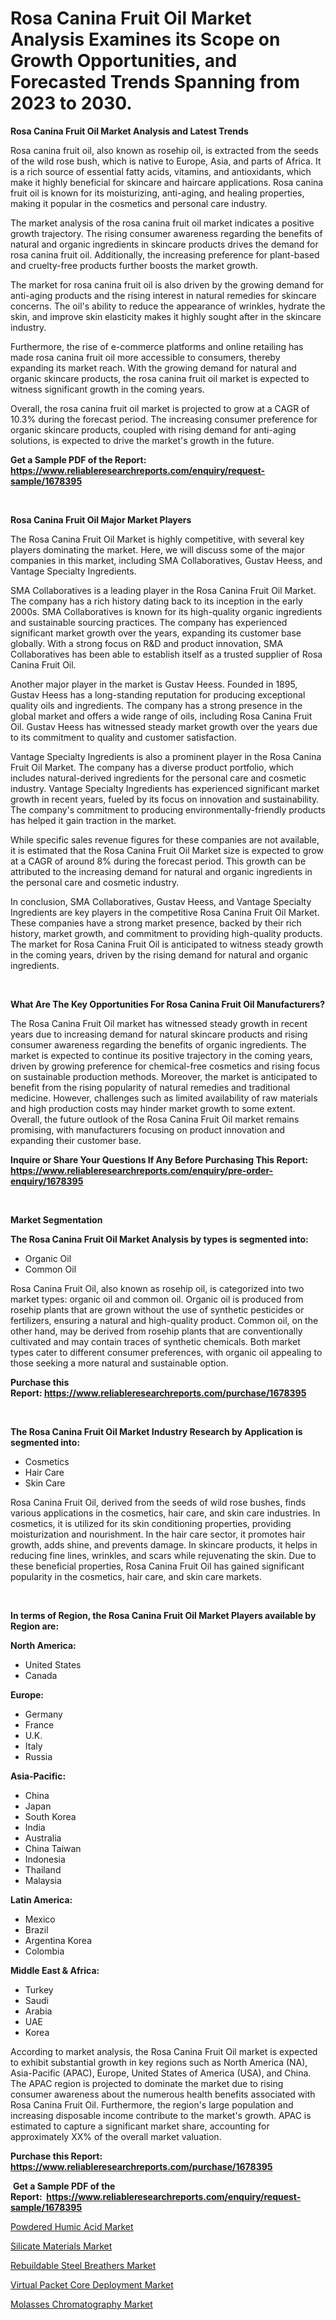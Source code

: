 <p><h1>Rosa Canina Fruit Oil Market Analysis Examines its Scope on Growth Opportunities, and Forecasted Trends Spanning from 2023 to 2030.</h1></p><p><strong>Rosa Canina Fruit Oil Market Analysis and Latest Trends</strong></p>
<p><p>Rosa canina fruit oil, also known as rosehip oil, is extracted from the seeds of the wild rose bush, which is native to Europe, Asia, and parts of Africa. It is a rich source of essential fatty acids, vitamins, and antioxidants, which make it highly beneficial for skincare and haircare applications. Rosa canina fruit oil is known for its moisturizing, anti-aging, and healing properties, making it popular in the cosmetics and personal care industry.</p><p>The market analysis of the rosa canina fruit oil market indicates a positive growth trajectory. The rising consumer awareness regarding the benefits of natural and organic ingredients in skincare products drives the demand for rosa canina fruit oil. Additionally, the increasing preference for plant-based and cruelty-free products further boosts the market growth.</p><p>The market for rosa canina fruit oil is also driven by the growing demand for anti-aging products and the rising interest in natural remedies for skincare concerns. The oil's ability to reduce the appearance of wrinkles, hydrate the skin, and improve skin elasticity makes it highly sought after in the skincare industry.</p><p>Furthermore, the rise of e-commerce platforms and online retailing has made rosa canina fruit oil more accessible to consumers, thereby expanding its market reach. With the growing demand for natural and organic skincare products, the rosa canina fruit oil market is expected to witness significant growth in the coming years.</p><p>Overall, the rosa canina fruit oil market is projected to grow at a CAGR of 10.3% during the forecast period. The increasing consumer preference for organic skincare products, coupled with rising demand for anti-aging solutions, is expected to drive the market's growth in the future.</p></p>
<p><strong>Get a Sample PDF of the Report:&nbsp; <a href="https://www.reliableresearchreports.com/enquiry/request-sample/1678395">https://www.reliableresearchreports.com/enquiry/request-sample/1678395</a></strong></p>
<p>&nbsp;</p>
<p><strong>Rosa Canina Fruit Oil Major Market Players</strong></p>
<p><p>The Rosa Canina Fruit Oil Market is highly competitive, with several key players dominating the market. Here, we will discuss some of the major companies in this market, including SMA Collaboratives, Gustav Heess, and Vantage Specialty Ingredients.</p><p>SMA Collaboratives is a leading player in the Rosa Canina Fruit Oil Market. The company has a rich history dating back to its inception in the early 2000s. SMA Collaboratives is known for its high-quality organic ingredients and sustainable sourcing practices. The company has experienced significant market growth over the years, expanding its customer base globally. With a strong focus on R&D and product innovation, SMA Collaboratives has been able to establish itself as a trusted supplier of Rosa Canina Fruit Oil.</p><p>Another major player in the market is Gustav Heess. Founded in 1895, Gustav Heess has a long-standing reputation for producing exceptional quality oils and ingredients. The company has a strong presence in the global market and offers a wide range of oils, including Rosa Canina Fruit Oil. Gustav Heess has witnessed steady market growth over the years due to its commitment to quality and customer satisfaction.</p><p>Vantage Specialty Ingredients is also a prominent player in the Rosa Canina Fruit Oil Market. The company has a diverse product portfolio, which includes natural-derived ingredients for the personal care and cosmetic industry. Vantage Specialty Ingredients has experienced significant market growth in recent years, fueled by its focus on innovation and sustainability. The company's commitment to producing environmentally-friendly products has helped it gain traction in the market.</p><p>While specific sales revenue figures for these companies are not available, it is estimated that the Rosa Canina Fruit Oil Market size is expected to grow at a CAGR of around 8% during the forecast period. This growth can be attributed to the increasing demand for natural and organic ingredients in the personal care and cosmetic industry.</p><p>In conclusion, SMA Collaboratives, Gustav Heess, and Vantage Specialty Ingredients are key players in the competitive Rosa Canina Fruit Oil Market. These companies have a strong market presence, backed by their rich history, market growth, and commitment to providing high-quality products. The market for Rosa Canina Fruit Oil is anticipated to witness steady growth in the coming years, driven by the rising demand for natural and organic ingredients.</p></p>
<p>&nbsp;</p>
<p><strong>What Are The Key Opportunities For Rosa Canina Fruit Oil Manufacturers?</strong></p>
<p><p>The Rosa Canina Fruit Oil market has witnessed steady growth in recent years due to increasing demand for natural skincare products and rising consumer awareness regarding the benefits of organic ingredients. The market is expected to continue its positive trajectory in the coming years, driven by growing preference for chemical-free cosmetics and rising focus on sustainable production methods. Moreover, the market is anticipated to benefit from the rising popularity of natural remedies and traditional medicine. However, challenges such as limited availability of raw materials and high production costs may hinder market growth to some extent. Overall, the future outlook of the Rosa Canina Fruit Oil market remains promising, with manufacturers focusing on product innovation and expanding their customer base.</p></p>
<p><strong>Inquire or Share Your Questions If Any Before Purchasing This Report: <a href="https://www.reliableresearchreports.com/enquiry/pre-order-enquiry/1678395">https://www.reliableresearchreports.com/enquiry/pre-order-enquiry/1678395</a></strong></p>
<p>&nbsp;</p>
<p><strong>Market Segmentation</strong></p>
<p><strong>The Rosa Canina Fruit Oil Market Analysis by types is segmented into:</strong></p>
<p><ul><li>Organic Oil</li><li>Common Oil</li></ul></p>
<p><p>Rosa Canina Fruit Oil, also known as rosehip oil, is categorized into two market types: organic oil and common oil. Organic oil is produced from rosehip plants that are grown without the use of synthetic pesticides or fertilizers, ensuring a natural and high-quality product. Common oil, on the other hand, may be derived from rosehip plants that are conventionally cultivated and may contain traces of synthetic chemicals. Both market types cater to different consumer preferences, with organic oil appealing to those seeking a more natural and sustainable option.</p></p>
<p><strong>Purchase this Report:&nbsp;<a href="https://www.reliableresearchreports.com/purchase/1678395">https://www.reliableresearchreports.com/purchase/1678395</a></strong></p>
<p>&nbsp;</p>
<p><strong>The Rosa Canina Fruit Oil Market Industry Research by Application is segmented into:</strong></p>
<p><ul><li>Cosmetics</li><li>Hair Care</li><li>Skin Care</li></ul></p>
<p><p>Rosa Canina Fruit Oil, derived from the seeds of wild rose bushes, finds various applications in the cosmetics, hair care, and skin care industries. In cosmetics, it is utilized for its skin conditioning properties, providing moisturization and nourishment. In the hair care sector, it promotes hair growth, adds shine, and prevents damage. In skincare products, it helps in reducing fine lines, wrinkles, and scars while rejuvenating the skin. Due to these beneficial properties, Rosa Canina Fruit Oil has gained significant popularity in the cosmetics, hair care, and skin care markets.</p></p>
<p>&nbsp;</p>
<p><strong>In terms of Region, the Rosa Canina Fruit Oil Market Players available by Region are:</strong></p>
<p>
    <p> <strong> North America: </strong>
        <ul>
            <li>United States</li>
            <li>Canada</li>
        </ul>
        </p> 
    <p> <strong> Europe: </strong>
        <ul>
            <li>Germany</li>
            <li>France</li>
            <li>U.K.</li>
            <li>Italy</li>
            <li>Russia</li>
        </ul>
        </p> 
    <p> <strong> Asia-Pacific: </strong>
        <ul>
            <li>China</li>
            <li>Japan</li>
            <li>South Korea</li>
            <li>India</li>
            <li>Australia</li>
            <li>China Taiwan</li>
            <li>Indonesia</li>
            <li>Thailand</li>
            <li>Malaysia</li>
        </ul>
        </p> 
    <p> <strong> Latin America: </strong>
        <ul>
            <li>Mexico</li>
            <li>Brazil</li>
            <li>Argentina Korea</li>
            <li>Colombia</li>
        </ul>
        </p> 
    <p> <strong> Middle East & Africa: </strong>
        <ul>
            <li>Turkey</li>
            <li>Saudi</li>
            <li>Arabia</li>
            <li>UAE</li>
            <li>Korea</li>
        </ul>
    </p>
    </p>
<p><p>According to market analysis, the Rosa Canina Fruit Oil market is expected to exhibit substantial growth in key regions such as North America (NA), Asia-Pacific (APAC), Europe, United States of America (USA), and China. The APAC region is projected to dominate the market due to rising consumer awareness about the numerous health benefits associated with Rosa Canina Fruit Oil. Furthermore, the region's large population and increasing disposable income contribute to the market's growth. APAC is estimated to capture a significant market share, accounting for approximately XX% of the overall market valuation.</p></p>
<p><strong>Purchase this Report: <a href="https://www.reliableresearchreports.com/purchase/1678395">https://www.reliableresearchreports.com/purchase/1678395</a></strong></p>
<p>&nbsp;<strong>Get a Sample PDF of the Report:&nbsp;&nbsp;<a href="https://www.reliableresearchreports.com/enquiry/request-sample/1678395">https://www.reliableresearchreports.com/enquiry/request-sample/1678395</a></strong></p>
<p><strong></strong></p>
<p><p><a href="https://medium.com/@zolajenkins1966/powdered-humic-acid-market-size-growth-forecast-2023-2030-7e99ee8100e3">Powdered Humic Acid Market</a></p><p><a href="https://medium.com/@darianswift1922/silicate-materials-market-size-growth-forecast-2023-2030-eb5afe45dc7a">Silicate Materials Market</a></p><p><a href="https://www.linkedin.com/pulse/rebuildable-steel-breathers-market-size-2023-2030-global/">Rebuildable Steel Breathers Market</a></p><p><a href="https://www.linkedin.com/pulse/virtual-packet-core-deployment-market-research-report/">Virtual Packet Core Deployment Market</a></p><p><a href="https://www.linkedin.com/pulse/molasses-chromatography-market-challenges-opportunities/">Molasses Chromatography Market</a></p></p>